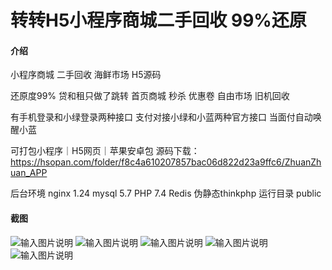 # 转转H5小程序商城二手回收 99%还原

#### 介绍
小程序商城 二手回收 海鲜市场 H5源码

还原度99% 贷和租只做了跳转
首页商城 秒杀 优惠卷 自由市场 旧机回收

有手机登录和小绿登录两种接口
支付对接小绿和小蓝两种官方接口
当面付自动唤醒小蓝

可打包小程序｜H5网页｜苹果安卓包
源码下载：https://hsopan.com/folder/f8c4a610207857bac06d822d23a9ffc6/ZhuanZhuan_APP

后台环境 nginx 1.24 mysql 5.7 PHP 7.4 Redis 伪静态thinkphp 运行目录 public

#### 截图

![输入图片说明](1965215bbba2d0a336bcc79372b9c06.png)
![输入图片说明](42fc58f8757d14bf6170aef96aeafec.png)
![输入图片说明](72ab82e5aebc6f31dace7eedc4abe6a.png)
![输入图片说明](8782655e69bd2ababd02423dd528380.png)
![输入图片说明](c33082d3889f1170e80af40ea39f07d.png)
